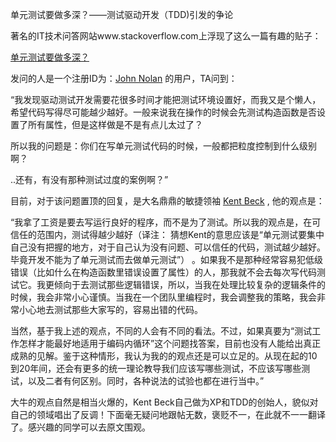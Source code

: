 单元测试要做多深？——测试驱动开发（TDD)引发的争论

著名的IT技术问答网站www.stackoverflow.com上浮现了这么一篇有趣的贴子：

[单元测试要做多深？](http://stackoverflow.com/questions/153234/how-deep-are-your-unit-tests)

发问的人是一个注册ID为：[John Nolan](http://stackoverflow.com/users/1116/john-nolan) 的用户，TA问到：

“我发现驱动测试开发需要花很多时间才能把测试环境设置好，而我又是个懒人，希望代码写得尽可能越少越好。一般来说我在操作的时候会先测试构造函数是否设置了所有属性，但是这样做是不是有点儿太过了？

所以我的问题是：你们在写单元测试代码的时候，一般都把粒度控制到什么级别啊？

..还有，有没有那种测试过度的案例啊？”

目前，对于该问题置顶的回复，是大名鼎鼎的敏捷领袖 [Kent Beck](http://stackoverflow.com/users/13842/kent-beck) , 他的观点是：

“我拿了工资是要去写运行良好的程序，而不是为了测试。所以我的观点是，在可信任的范围内，测试得越少越好（译注： 猜想Kent的意思应该是“单元测试要集中自己没有把握的地方，对于自己认为没有问题、可以信任的代码，测试越少越好。毕竟开发不能为了单元测试而去做单元测试”） 。如果我不是那种经常容易犯低级错误（比如什么在构造函数里错误设置了属性）的人，那我就不会去每次写代码测试它。我更倾向于去测试那些逻辑错误，所以，当我在处理比较复杂的逻辑条件的时候，我会非常小心谨慎。当我在一个团队里编程时，我会调整我的策略，我会非常小心地去测试那些大家写的，容易出错的代码。

当然，基于我上述的观点，不同的人会有不同的看法。不过，如果真要为“测试工作怎样才能最好地适用于编码内循环”这个问题找答案，目前也没有人能给出真正成熟的见解。鉴于这种情形，我认为我的的观点还是可以立足的。从现在起的10到20年间，还会有更多的统一理论教导我们应该写哪些测试，不应该写哪些测试，以及二者有何区别。同时，各种说法的试验也都在进行当中。”

大牛的观点自然是相当火爆的，Kent Beck自己做为XP和TDD的创始人，貌似对自己的领域唱出了反调！下面毫无疑问地跟帖无数，褒贬不一，在此就不一一翻译了。感兴趣的同学可以去原文围观。

